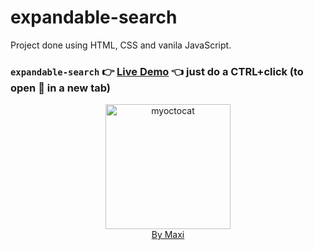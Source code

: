 # expandable-search

Project done using HTML, CSS and vanila JavaScript.

### `expandable-search` :point_right: [Live Demo](https://maxi69k.github.io/expandable-search) :point_left: just do a CTRL+click (to open :link: in a new tab)

<div align="center">
<img src="https://myoctocat.com/assets/images/base-octocat.svg" alt="myoctocat" width="200">
</div>

<div align="center">
<a href="https://webdizajnmaxi.eu.org">By Maxi</a>
</div>
